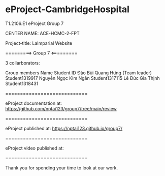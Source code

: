 # eProject-CambridgeHospital

T1.2106.E1 eProject Group 7

CENTER NAME: ACE-HCMC-2-FPT

Project-title: LaImparial Website

=========> Group 7 <=========

3 collarborators:

Group members                  Name	                           Student ID
                          Đào Bùi Quang Hưng (Team leader)     Student1319917
                          Nguyễn Ngọc Kim Ngân                 Student1317115 
                          Lê Đức Gia Thịnh                     Student1318431       
      

============================

eProject documentation at: https://github.com/nptai123/group7/tree/main/review

============================

eProject published at: https://nptai123.github.io/group7/

============================

eProject video published at: 

============================

Thank you for spending your time to look at our work.
